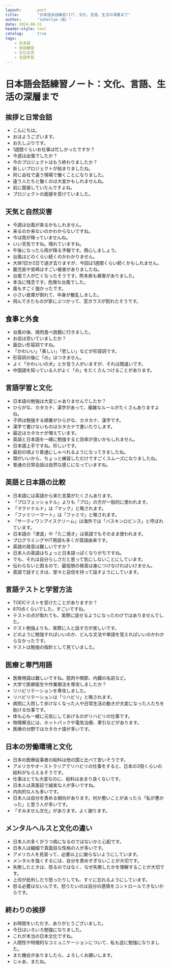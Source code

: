 ```yaml
---
layout:       post
title:        "日本語会話練習(17)：文化、言語、生活の深層まで"
author:       "iehmltym（張）"
date: 2024-08-31
header-style: text
catalog:      true
tags:
    - 日本語
    - 会話練習
    - 文化交流
    - 言語学習
---
```


# 日本語会話練習ノート：文化、言語、生活の深層まで

## 挨拶と日常会話

- こんにちは。
- おはようございます。
- お久しぶりです。
- 1週間ぐらいお仕事は忙しかったですか？
- 今週は出張でしたか？
- 今のプロジェクトはもう終わりましたか？
- 新しいプロジェクトが始まりましたね。
- 同じ会社で違う現場で働くことになりました。
- 違う人たちと働くのは大変かもしれませんね。
- 前に面接していたんですよね。
- プロジェクトの面接を受けていました。

## 天気と自然災害

- 今週は台風が来るかもしれません。
- 来るのか来ないのかわからないですね。
- 今は雨が降っていませんね。
- いい天気ですね。晴れていますね。
- 午後になったら雨が降る予報です。用心しましょう。
- 台風はどのくらい続くのかわかりません。
- 大体1日か2日で過ぎ去りますが、今回は1週間くらい続くかもしれません。
- 鹿児島や宮崎はすごい被害がありましたね。
- 台風で人が亡くなったそうです。熊本県も被害がありました。
- 本当に残念です。危険な台風でした。
- 風もすごく強かったです。
- 小さい倉庫が倒れて、中身が散乱しました。
- 飛んできたものが家にぶつかって、窓ガラスが割れたそうです。

## 食事と外食

- 台風の後、焼肉食べ放題に行きました。
- お店は空いていましたか？
- 面白い形容詞ですね。
- 「かわいい」「美しい」「悲しい」などが形容詞です。
- 形容詞の後に「の」はつきません。
- よく「かわいいの犬」とか言う人がいますが、それは間違いです。
- 中国語を知っている人がよく「の」をたくさんつけることがあります。

## 言語学習と文化

- 日本語の勉強は大変じゃありませんでしたか？
- ひらがな、カタカナ、漢字があって、複雑なルールがたくさんありますよね。
- 子供は勉強する順番がひらがな、カタカナ、漢字です。
- 漢字で書けないものはカタカナで書いたりします。
- 最近はカタカナが増えています。
- 英語と日本語を一緒に勉強すると効率が良いかもしれません。
- 日本語上手ですね。珍しいです。
- 最初の頃より普通にしゃべれるようになってきましたね。
- 頭がいいから、ちょっと練習しただけですごくスムーズになりましたね。
- 普通の日常会話は自然な感じになっていますね。

## 英語と日本語の比較

- 日本語には英語から来た言葉がたくさんあります。
- 「プロフェッショナル」よりも「プロ」の方が一般的に使われます。
- 「マクドナルド」は「マック」と略されます。
- 「ファミリーマート」は「ファミマ」と略されます。
- 「サーティワンアイスクリーム」は海外では「バスキンロビンス」と呼ばれています。
- 日本語の「津波」や「たこ焼き」は英語でもそのまま使われます。
- プログラミングやIT用語も多くが英語由来です。
- 英語の発音は難しいですか？
- 日本人の英語はちょっと日本語っぽくなりがちですね。
- でも、それは自分らしさだと思って気にしないことにしています。
- 伝わらないと困るので、最低限の発音は身につけなければいけません。
- 英語で話すときは、堂々と自信を持って話すようにしています。

## 言語テストと学習方法

- TOEICテストを受けたことがありますか？
- 870点くらいでした。すごいですね。
- テストの点が取れても、実際に話せるようになったわけではありませんでした。
- テスト勉強よりも、実際に人と話す方が楽しいです。
- どのように勉強すればいいのか、どんな文法や単語を覚えればいいのかわからなかったです。
- テストは勉強の指針として見ていました。

## 医療と専門用語

- 医療用語は難しいですね。筋肉や関節、内臓の名前など。
- 大学で医療衛生や作業療法を専攻しましたか？
- リハビリテーションを専攻しました。
- リハビリテーションは「リハビリ」と略されます。
- 病院に入院して歩けなくなった人や日常生活の動きが大変になった人たちを助ける仕事です。
- 体も心も一緒に元気にしてあげるのがリハビリの仕事です。
- 物理療法には、ホットパックや電気治療、牽引などがあります。
- 医療の分野ではカタカナ語が多いです。

## 日本の労働環境と文化

- 日本の医療従事者の給料は他の国と比べて安いそうです。
- アメリカやオーストラリアでリハビリの仕事をすると、日本の3倍くらいの給料がもらえるそうです。
- 仕事はとても大変なのに、給料はあまり良くないです。
- 日本人は真面目で誠実な人が多いですね。
- 内向的な人も多いです。
- 日本人は自分を責める傾向があります。何か悪いことがあったら「私が悪かった」と思う人が多いです。
- 「すみません文化」があります。よく謝ります。

## メンタルヘルスと文化の違い

- 日本人の多くがうつ病になるのではないかと心配です。
- 日本人は繊細で真面目な性格の人が多いです。
- アメリカ人を見習って、必要以上に謝らないようにしています。
- メンタルを強くするには、自分を責めすぎないことが大切です。
- 失敗したときは、怒るのではなく、なぜ失敗したかを理解することが大切です。
- 上司が批判したり怒ったりしても、すぐに忘れるようにしています。
- 怒る必要はないんです。怒りたいのは自分の感情をコントロールできないからです。

## 終わりの挨拶

- お時間をいただき、ありがとうございました。
- 今日はいろいろ勉強になりました。
- これが本当の日本文化ですね。
- 人間性や特徴的なコミュニケーションについて、私も逆に勉強になりました。
- また機会がありましたら、よろしくお願いします。
- じゃあ、またね。
